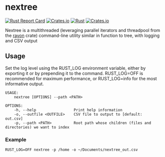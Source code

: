 # nextree
[![Rust Report Card](https://rust-reportcard.xuri.me/badge/github.com/mcaveniathor/nextree)](https://rust-reportcard.xuri.me/report/github.com/mcaveniathor/nextree)
[![Crates.io](https://img.shields.io/crates/v/nextree)](https://crates.io/crates/nextree)
[![Rust](https://github.com/mcaveniathor/nextree/actions/workflows/rust.yml/badge.svg)](https://github.com/mcaveniathor/nextree/actions/workflows/rust.yml)
[![Crates.io](https://img.shields.io/crates/l/toboggan)](https://lbesson.mit-license.org)

Nextree is a multithreaded (leveraging parallel iterators and threadpool from the [rayon](https://github.com/rayon-rs/rayon) crate) command-line utility similar in function to tree, with logging and CSV output

## Usage
Set the log level using the RUST_LOG environment variable, either by exporting it or by prepending it to the command.
RUST_LOG=OFF is recommended for maximum performance, or RUST_LOG=info for the most informative output.

```
USAGE:
    nextree [OPTIONS] --path <PATH>

OPTIONS:
    -h, --help                 Print help information
    -o, --outfile <OUTFILE>    CSV file to output to [default: out.csv]
    -p, --path <PATH>          Root path whose children (files and directories) we want to index
```

### Example
`RUST_LOG=OFF nextree -p /home -o ~/Documents/nextree_out.csv`
